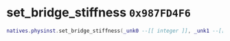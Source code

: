 # set_bridge_stiffness `0x987FD4F6`

```lua
natives.physinst.set_bridge_stiffness(_unk0 --[[ integer ]], _unk1 --[[ integer ]])
```